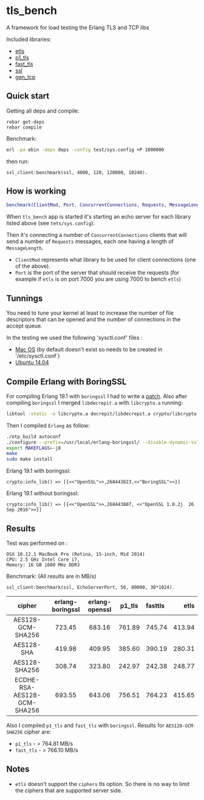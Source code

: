 tls_bench
================

A framework for load testing the Erlang TLS and TCP libs

Included libraries:

- [etls][1]
- [p1_tls][2]
- [fast_tls][3]
- [ssl][4]
- [gen_tcp][5]

Quick start
-----------

Getting all deps and compile:

```
rebar get-deps
rebar compile
```

Benchmark:

```bash
erl -pa ebin -deps deps -config test/sys.config +P 1000000
```

then run:

```
ssl_client:benchmark(ssl, 4000, 120, 120000, 10240).
```

How is working
-----------

```erlang 
benchmark(ClientMod, Port, ConcurrentConnections, Requests, MessageLength)
```

When `tls_bench` app is started it's starting an echo server for each library listed above (see `tets/sys.config`).

Then it's connecting a number of `ConcurrentConnections` clients that will send a number of `Requests` messages, each one 
having a length of `MessageLength`.

- `ClientMod` represents what library to be used for client connections (one of the above).
- `Port` is the port of the server that should receive the requests (for example if `etls` is on port 7000 you are using 7000 to bench 
 `etls`)

Tunnings
----------- 

You need to tune your kernel at least to increase the number of file descriptors that can be opened and the number of  connections in the accept queue.

In the testing we used the following 'sysctl.conf' files : 

- [Mac OS][6]  (by default doesn't exist so needs to be created in '/etc/sysctl.conf`)
- [Ubuntu 14.04][7]

Compile Erlang with BoringSSL
----------------------------

For compiling Erlang 19.1 with `boringssl` I had to write a [patch][8]. Also after compiling `boringssl` I merged `libdecrepit.a` with `libcrypto.a` running:

```sh
libtool -static -o libcrypto.a decrepit/libdecrepit.a crypto/libcrypto.a
```

Then I compiled `Erlang` as follow:

```sh
./otp_build autoconf
./configure --prefix=/usr/local/erlang-boringssl/ --disable-dynamic-ssl-lib --with-ssl={path_to_boring_ssl}
export MAKEFLAGS=-j8
make
sudo make install
```

Erlang 19.1 with boringssl:

```
crypto:info_lib() => [{<<"OpenSSL">>,268443823,<<"BoringSSL">>}]
```

Erlang 19.1 without boringssl:

```
crypto:info_lib() => [{<<"OpenSSL">>,268443807, <<"OpenSSL 1.0.2j  26 Sep 2016">>}]
```

Results
-----------

Test was performed on :

```
OSX 10.12.1 MacBook Pro (Retina, 15-inch, Mid 2014) 
CPU: 2.5 GHz Intel Core i7, 
Memory: 16 GB 1600 MHz DDR3
```

Benchmark: (All results are in MB/s)

```
ssl_client:benchmark(ssl, EchoServerPort, 50, 80000, 30*1024).
```

| cipher                    | erlang-boringssl | erlang-openssl  | p1_tls         | fasttls        |      etls     |
|:-------------------------:|:----------------:|:---------------:|:--------------:|:---------------|--------------:|
|AES128-GCM-SHA256          | 723.45           | 683.16          | 761.89         | 745.74         | 413.94        |																	
|AES128-SHA					| 419.98	       | 409.95          | 385.60         |	390.19         | 280.31        |
|AES128-SHA256				| 308.74           | 323.80          | 242.97	      | 242.38	       | 248.77        |
|ECDHE-RSA-AES128-GCM-SHA256| 693.55           | 643.06          | 756.51         |	764.23         | 415.65        |

Also I compiled `p1_tls` and `fast_tls` with `boringssl`. Results for `AES128-GCM-SHA256` cipher are:

- `p1_tls` - > 764.81 MB/s
- `fast_tls` - > 766.10 MB/s


Notes
----------- 
 
- `etls` doesn't support the `ciphers` tls option. So there is no way to limit the ciphers that are supported server side.

[1]:https://github.com/kzemek/etls
[2]:https://github.com/processone/tls
[3]:https://github.com/processone/fast_tls/
[4]:http://erlang.org/doc/man/ssl.html
[5]:http://erlang.org/doc/man/gen_server.html
[6]:https://raw.githubusercontent.com/silviucpp/tls_bench/master/test/osx_sysctl.conf
[7]:https://raw.githubusercontent.com/silviucpp/tls_bench/master/test/ubuntu_sysctl.conf
[8]:https://github.com/silviucpp/tls_bench/blob/master/test/boringssl.patch